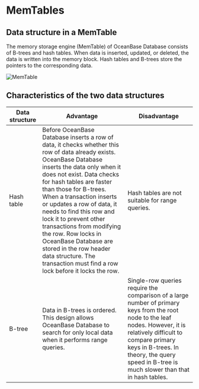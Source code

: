 # MemTables

## Data structure in a MemTable

The memory storage engine (MemTable) of OceanBase Database consists of B-trees and hash tables. When data is inserted, updated, or deleted, the data is written into the memory block. Hash tables and B-trees store the pointers to the corresponding data.

![MemTable](https://obbusiness-private.oss-cn-shanghai.aliyuncs.com/doc/img/observer-enterprise/V4.2.1/700.reference/100.oceanbase-database-concepts/900.storage-architecture/200.data-storage/memtable-structure.png)

## Characteristics of the two data structures

| Data structure | Advantage | Disadvantage |
|-----------|----------------|------------|
| Hash table | Before OceanBase Database inserts a row of data, it checks whether this row of data already exists. OceanBase Database inserts the data only when it does not exist. Data checks for hash tables are faster than those for B-trees.  When a transaction inserts or updates a row of data, it needs to find this row and lock it to prevent other transactions from modifying the row. Row locks in OceanBase Database are stored in the row header data structure. The transaction must find a row lock before it locks the row.  | Hash tables are not suitable for range queries.  |
| B-tree | Data in B-trees is ordered. This design allows OceanBase Database to search for only local data when it performs range queries.  | Single-row queries require the comparison of a large number of primary keys from the root node to the leaf nodes. However, it is relatively difficult to compare primary keys in B-trees. In theory, the query speed in B-tree is much slower than that in hash tables.  |
